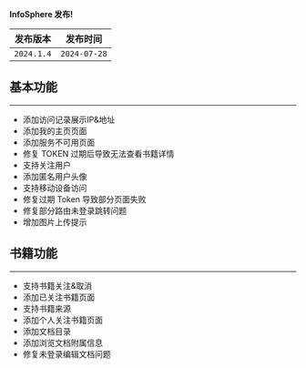 **InfoSphere 发布!**

|    发布版本    |     发布时间     |
|:----------:|:------------:|
| `2024.1.4` | `2024-07-28` |

## 基本功能

---

- 添加访问记录展示IP&地址
- 添加我的主页页面
- 添加服务不可用页面
- 修复 TOKEN 过期后导致无法查看书籍详情
- 支持关注用户
- 添加匿名用户头像
- 支持移动设备访问
- 修复过期 Token 导致部分页面失败
- 修复部分路由未登录跳转问题
- 增加图片上传提示

## 书籍功能

---

- 支持书籍关注&取消
- 添加已关注书籍页面
- 支持书籍来源
- 添加个人关注书籍页面
- 添加文档目录
- 添加浏览文档附属信息
- 修复未登录编辑文档问题
